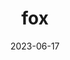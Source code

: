 ---
title: "fox"
cc-type: mammal
date: 2023-06-17
hashtag: fox
tags:
  - Mammal
  - Animal
type-of:
  - Mammal
---
